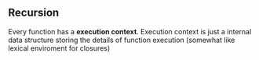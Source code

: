 ## Recursion

Every function has a **execution context**. Execution context is just a internal data structure storing the details of function execution (somewhat like lexical enviroment for closures)